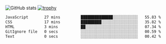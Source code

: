 ![GitHub stats](https://github-readme-stats.vercel.app/api?username=ksk001100&show_icons=true&theme=tokyonight)
[![trophy](https://github-profile-trophy.vercel.app/?username=ksk001100&theme=onedark)](https://github.com/ryo-ma/github-profile-trophy)

<!--START_SECTION:waka-->

```txt
JavaScript       27 mins         ██████████████░░░░░░░░░░░   55.83 %
CSS              17 mins         █████████░░░░░░░░░░░░░░░░   35.82 %
HTML             3 mins          ██░░░░░░░░░░░░░░░░░░░░░░░   07.34 %
GitIgnore file   0 secs          ░░░░░░░░░░░░░░░░░░░░░░░░░   00.59 %
Text             0 secs          ░░░░░░░░░░░░░░░░░░░░░░░░░   00.42 %
```

<!--END_SECTION:waka-->
